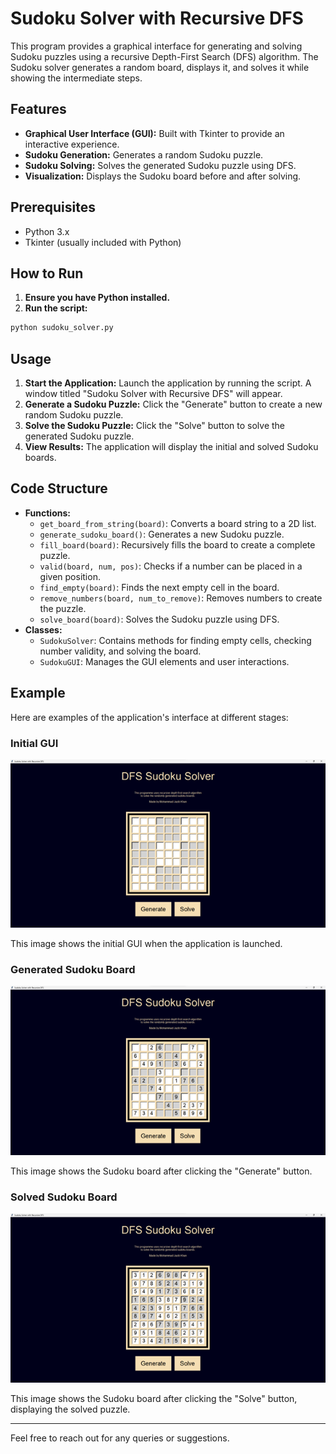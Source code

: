 # Sudoku Solver with Recursive DFS

This program provides a graphical interface for generating and solving Sudoku puzzles using a recursive Depth-First Search (DFS) algorithm. The Sudoku solver generates a random board, displays it, and solves it while showing the intermediate steps.

## Features

- **Graphical User Interface (GUI):** Built with Tkinter to provide an interactive experience.
- **Sudoku Generation:** Generates a random Sudoku puzzle.
- **Sudoku Solving:** Solves the generated Sudoku puzzle using DFS.
- **Visualization:** Displays the Sudoku board before and after solving.

## Prerequisites

- Python 3.x
- Tkinter (usually included with Python)

## How to Run

1. **Ensure you have Python installed.**
2. **Run the script:**

```sh
python sudoku_solver.py
```

## Usage

1. **Start the Application:** Launch the application by running the script. A window titled "Sudoku Solver with Recursive DFS" will appear.
2. **Generate a Sudoku Puzzle:** Click the "Generate" button to create a new random Sudoku puzzle.
3. **Solve the Sudoku Puzzle:** Click the "Solve" button to solve the generated Sudoku puzzle.
4. **View Results:** The application will display the initial and solved Sudoku boards.

## Code Structure

- **Functions:**
  - `get_board_from_string(board)`: Converts a board string to a 2D list.
  - `generate_sudoku_board()`: Generates a new Sudoku puzzle.
  - `fill_board(board)`: Recursively fills the board to create a complete puzzle.
  - `valid(board, num, pos)`: Checks if a number can be placed in a given position.
  - `find_empty(board)`: Finds the next empty cell in the board.
  - `remove_numbers(board, num_to_remove)`: Removes numbers to create the puzzle.
  - `solve_board(board)`: Solves the Sudoku puzzle using DFS.
- **Classes:**
  - `SudokuSolver`: Contains methods for finding empty cells, checking number validity, and solving the board.
  - `SudokuGUI`: Manages the GUI elements and user interactions.

## Example

Here are examples of the application's interface at different stages:

### Initial GUI

![Initial GUI](./images/empty_board.png)

This image shows the initial GUI when the application is launched.

### Generated Sudoku Board

![Generated Sudoku Board](./images/sudoku_generation.png)

This image shows the Sudoku board after clicking the "Generate" button.

### Solved Sudoku Board

![Solved Sudoku Board](./images/solved_board.png)

This image shows the Sudoku board after clicking the "Solve" button, displaying the solved puzzle.

---

Feel free to reach out for any queries or suggestions.
